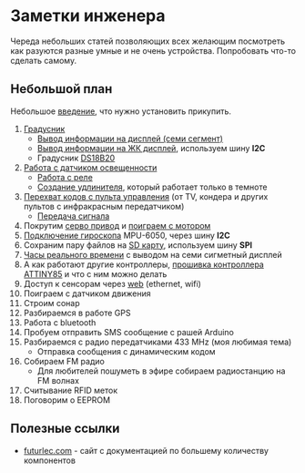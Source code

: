# Заметки инженера

Череда небольших статей позволяющих всех желающим посмотреть как разуются разные умные и не очень устройства. Попробовать что-то сделать самому.

## Небольшой план

Небольшое [введение](notes/00-About-Arduino.md), что нужно установить прикупить.

01. [Градусник](notes/01-Thermometer.md)
    * [Вывод информации на дисплей (семи сегмент)](notes/01p2-Thermometer-4d7s.md)
    * [Вывод информации на ЖК дисплей](notes/01p3-Termometer-i2c-lcd.md), используем шину **I2C**
    * Градусник [DS18B20](notes/01p4-Termometer-ds18b20.md)
01. [Работа с датчиком освещенности](notes/02-light-sensor.md)
    * [Работа с реле](notes/02-relay.md)
    * [Создание удлинителя](notes/02-light-sensor-with-relay.md), который работает только в темноте
01. [Перехват кодов с пульта управления](notes/03-irda-receiver.md) (от TV, кондера и других пультов с инфракрасным передатчиком)
    * [Передача сигнала](notes/03-irda-transmitter.md)
01. Покрутим [серво привод](notes/04-servo.md) и [поиграем с мотором](notes/04-connect-motor.md)
01. [Подключение гироскопа](notes/05-gyro.md) MPU-6050, через шину **I2C**
01. Сохраним пару файлов на [SD карту](notes/06-sd-card.md), используем шину **SPI**
01. [Часы реального времени](notes/07-rtc.md) с выводом на семи сигметный дисплей
01. А как работают другие контроллеры, [прошивка контроллера ATTINY85](notes/08-attiny85.md) и что с ним можно делать
01. Доступ к сенсорам через [web](notes/09-web-sensor.md) (ethernet, wifi)
01. Поиграем с датчиком движения
01. Строим сонар
01. Разбираемся в работе GPS
01. Работа с bluetooth
01. Пробуем отправить SMS сообщение с рашей Arduino
01. Разбираемся с радио передатчиками 433 MHz (моя любимая тема)
    * Отправка сообщения с динамическим кодом
01. Собираем FM радио
    * Для любителей пошуметь в эфире собираем радиостанцию на FM волнах
01. Считывание RFID меток
01. Поговорим о EEPROM

## Полезные ссылки

* [futurlec.com](https://www.futurlec.com/Components.shtml) - cайт с документацией по большему количеству компонентов
